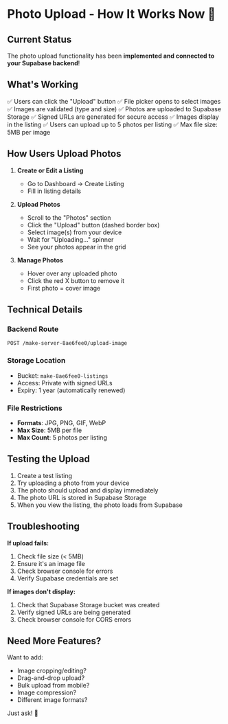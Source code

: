 # Photo Upload - How It Works Now 📸

## Current Status
The photo upload functionality has been **implemented and connected to your Supabase backend**!

## What's Working
✅ Users can click the "Upload" button
✅ File picker opens to select images
✅ Images are validated (type and size)
✅ Photos are uploaded to Supabase Storage
✅ Signed URLs are generated for secure access
✅ Images display in the listing
✅ Users can upload up to 5 photos per listing
✅ Max file size: 5MB per image

## How Users Upload Photos

1. **Create or Edit a Listing**
   - Go to Dashboard → Create Listing
   - Fill in listing details

2. **Upload Photos**
   - Scroll to the "Photos" section
   - Click the "Upload" button (dashed border box)
   - Select image(s) from your device
   - Wait for "Uploading..." spinner
   - See your photos appear in the grid

3. **Manage Photos**
   - Hover over any uploaded photo
   - Click the red X button to remove it
   - First photo = cover image

## Technical Details

### Backend Route
```
POST /make-server-8ae6fee0/upload-image
```

### Storage Location
- Bucket: `make-8ae6fee0-listings`
- Access: Private with signed URLs
- Expiry: 1 year (automatically renewed)

### File Restrictions
- **Formats**: JPG, PNG, GIF, WebP
- **Max Size**: 5MB per file
- **Max Count**: 5 photos per listing

## Testing the Upload

1. Create a test listing
2. Try uploading a photo from your device
3. The photo should upload and display immediately
4. The photo URL is stored in Supabase Storage
5. When you view the listing, the photo loads from Supabase

## Troubleshooting

**If upload fails:**
1. Check file size (< 5MB)
2. Ensure it's an image file
3. Check browser console for errors
4. Verify Supabase credentials are set

**If images don't display:**
1. Check that Supabase Storage bucket was created
2. Verify signed URLs are being generated
3. Check browser console for CORS errors

## Need More Features?

Want to add:
- Image cropping/editing?
- Drag-and-drop upload?
- Bulk upload from mobile?
- Image compression?
- Different image formats?

Just ask! 🚀
